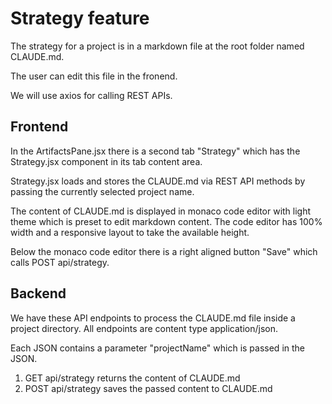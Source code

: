 # Strategy feature

The strategy for a project is in a markdown file at the root folder named CLAUDE.md.

The user can edit this file in the fronend.

We will use axios for calling REST APIs.

## Frontend
In the ArtifactsPane.jsx there is a second tab "Strategy" which has the Strategy.jsx component in its tab content area.

Strategy.jsx loads and stores the CLAUDE.md via REST API methods by passing the currently selected project name. 

The content of CLAUDE.md is displayed in monaco code editor with light theme which is preset to edit markdown content. The code editor has 100% width and a responsive layout to take the available height.

Below the monaco code editor there is a right aligned button "Save" which calls POST api/strategy.

## Backend
We have these API endpoints to process the CLAUDE.md file inside a project directory. All endpoints are content type application/json.

Each JSON contains a parameter "projectName" which is passed in the JSON. 

1. GET api/strategy returns the content of CLAUDE.md
2. POST api/strategy saves the passed content to CLAUDE.md
